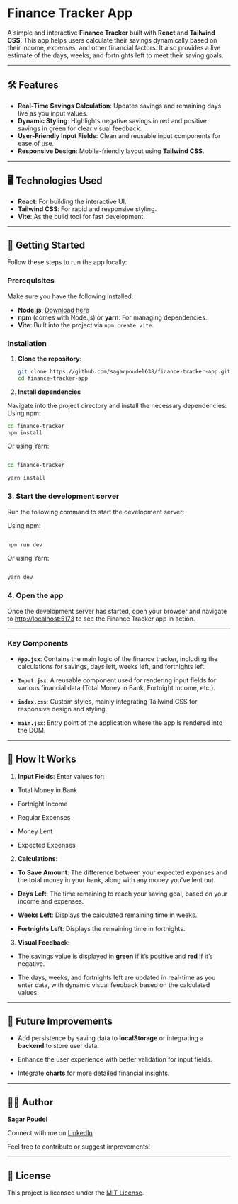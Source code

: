 # Finance Tracker App

A simple and interactive **Finance Tracker** built with **React** and **Tailwind CSS**. This app helps users calculate their savings dynamically based on their income, expenses, and other financial factors. It also provides a live estimate of the days, weeks, and fortnights left to meet their saving goals.

---

## 🛠️ Features

- **Real-Time Savings Calculation**: Updates savings and remaining days live as you input values.
- **Dynamic Styling**: Highlights negative savings in red and positive savings in green for clear visual feedback.
- **User-Friendly Input Fields**: Clean and reusable input components for ease of use.
- **Responsive Design**: Mobile-friendly layout using **Tailwind CSS**.

---

## 🖥️ Technologies Used

- **React**: For building the interactive UI.
- **Tailwind CSS**: For rapid and responsive styling.
- **Vite**: As the build tool for fast development.

---

## 🚀 Getting Started

Follow these steps to run the app locally:

### Prerequisites
Make sure you have the following installed:
- **Node.js**: [Download here](https://nodejs.org/)
- **npm** (comes with Node.js) or **yarn**: For managing dependencies.
- **Vite**: Built into the project via `npm create vite`.

### Installation

1. **Clone the repository**:
   ```bash
   git clone https://github.com/sagarpoudel638/finance-tracker-app.git
   cd finance-tracker-app
 2. **Install dependencies**

Navigate into the project directory and install the necessary dependencies:
Using npm:
```bash
cd finance-tracker
npm install
```

Or using Yarn:

  

```bash

cd finance-tracker

yarn install
```
### 3. Start the development server

Run the following command to start the development server:

  

Using npm:

  

```bash

npm run dev
```
Or using Yarn:

  

```bash

yarn dev
```
### 4. Open the app

Once the development server has started, open your browser and navigate to [http://localhost:5173](http://localhost:5173) to see the Finance Tracker app in action.

  

---

### Key Components

  

- **`App.jsx`**: Contains the main logic of the finance tracker, including the calculations for savings, days left, weeks left, and fortnights left.

- **`Input.jsx`**: A reusable component used for rendering input fields for various financial data (Total Money in Bank, Fortnight Income, etc.).

- **`index.css`**: Custom styles, mainly integrating Tailwind CSS for responsive design and styling.

- **`main.jsx`**: Entry point of the application where the app is rendered into the DOM.

  

---

  

## 🧮 How It Works

  

1. **Input Fields**: Enter values for:

- Total Money in Bank

- Fortnight Income

- Regular Expenses

- Money Lent

- Expected Expenses

  

2. **Calculations**:

- **To Save Amount**: The difference between your expected expenses and the total money in your bank, along with any money you've lent out.

- **Days Left**: The time remaining to reach your saving goal, based on your income and expenses.

- **Weeks Left**: Displays the calculated remaining time in weeks.

- **Fortnights Left**: Displays the remaining time in fortnights.

  

3. **Visual Feedback**:

- The savings value is displayed in **green** if it’s positive and **red** if it’s negative.

- The days, weeks, and fortnights left are updated in real-time as you enter data, with dynamic visual feedback based on the calculated values.

  

---

  





  

## 🌟 Future Improvements

  

- Add persistence by saving data to **localStorage** or integrating a **backend** to store user data.

- Enhance the user experience with better validation for input fields.

- Integrate **charts** for more detailed financial insights.

  

---

  

## 👨‍💻 Author

  

**Sagar Poudel**

Connect with me on [LinkedIn](https://www.linkedin.com/in/sagarpoudel638/)

Feel free to contribute or suggest improvements!

  

---

  

## 📜 License

  

This project is licensed under the [MIT License](./LICENSE).